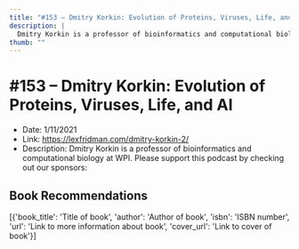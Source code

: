```yaml
---
title: "#153 – Dmitry Korkin: Evolution of Proteins, Viruses, Life, and AI"
description: |
  Dmitry Korkin is a professor of bioinformatics and computational biology at WPI. Please support this podcast by checking out our sponsors:"
thumb: ""
---
```


# #153 – Dmitry Korkin: Evolution of Proteins, Viruses, Life, and AI

  - Date: 1/11/2021
  - Link: https://lexfridman.com/dmitry-korkin-2/
  - Description: Dmitry Korkin is a professor of bioinformatics and computational biology at WPI. Please support this podcast by checking out our sponsors:

## Book Recommendations

[{'book_title': 'Title of book', 'author': 'Author of book', 'isbn': 'ISBN number', 'url': 'Link to more information about book', 'cover_url': 'Link to cover of book'}]